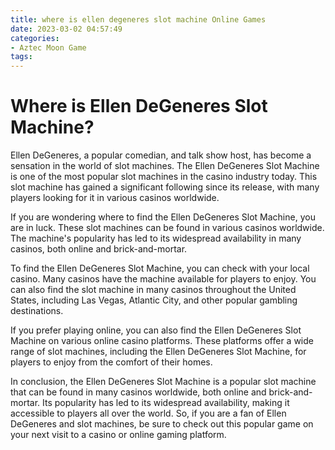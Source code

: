 ```yaml
---
title: where is ellen degeneres slot machine Online Games
date: 2023-03-02 04:57:49
categories:
- Aztec Moon Game
tags:
---
```

# Where is Ellen DeGeneres Slot Machine?

Ellen DeGeneres, a popular comedian, and talk show host, has become a sensation in the world of slot machines. The Ellen DeGeneres Slot Machine is one of the most popular slot machines in the casino industry today. This slot machine has gained a significant following since its release, with many players looking for it in various casinos worldwide.

If you are wondering where to find the Ellen DeGeneres Slot Machine, you are in luck. These slot machines can be found in various casinos worldwide. The machine's popularity has led to its widespread availability in many casinos, both online and brick-and-mortar.

To find the Ellen DeGeneres Slot Machine, you can check with your local casino. Many casinos have the machine available for players to enjoy. You can also find the slot machine in many casinos throughout the United States, including Las Vegas, Atlantic City, and other popular gambling destinations.

If you prefer playing online, you can also find the Ellen DeGeneres Slot Machine on various online casino platforms. These platforms offer a wide range of slot machines, including the Ellen DeGeneres Slot Machine, for players to enjoy from the comfort of their homes.

In conclusion, the Ellen DeGeneres Slot Machine is a popular slot machine that can be found in many casinos worldwide, both online and brick-and-mortar. Its popularity has led to its widespread availability, making it accessible to players all over the world. So, if you are a fan of Ellen DeGeneres and slot machines, be sure to check out this popular game on your next visit to a casino or online gaming platform.